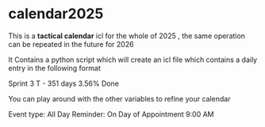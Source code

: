 # calendar2025

This is a **tactical calendar** icl for the whole of 2025 , the same operation can be repeated in the future for 2026

It Contains a python script which will create an icl file which contains a daily entry in the following format

Sprint 3 
T - 351 days
3.56% Done


You can play around with the other variables to refine your calendar 

Event type: All Day 
Reminder: On Day of Appointment 9:00 AM

